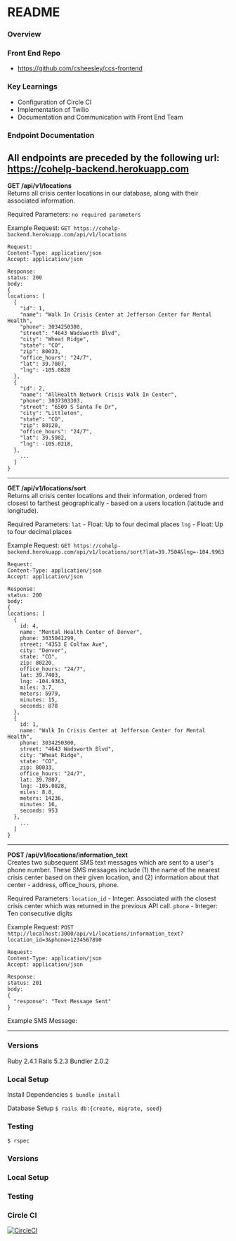 # README


### Overview

### Front End Repo
- https://github.com/csheesley/ccs-frontend

### Key Learnings
- Configuration of Circle CI
- Implementation of Twilio
- Documentation and Communication with Front End Team

### Endpoint Documentation
All endpoints are preceded by the following url: https://cohelp-backend.herokuapp.com  
---
**GET /api/v1/locations**  
Returns all crisis center locations in our database, along with their associated information.

Required Parameters:
`no required parameters`

Example Request:
`GET https://cohelp-backend.herokuapp.com/api/v1/locations`
```
Request:
Content-Type: application/json
Accept: application/json
```
```
Response:
status: 200
body:
{
locations: [
  {
    "id": 1,
    "name": "Walk In Crisis Center at Jefferson Center for Mental Health",
    "phone": 3034250300,
    "street": "4643 Wadsworth Blvd",
    "city": "Wheat Ridge",
    "state": "CO",
    "zip": 80033,
    "office_hours": "24/7",
    "lat": 39.7807,
    "lng": -105.0828
  },
  {
    "id": 2,
    "name": "AllHealth Network Crisis Walk In Center",
    "phone": 3037303303,
    "street": "6509 S Santa Fe Dr",
    "city": "Littleton",
    "state": "CO",
    "zip": 80120,
    "office_hours": "24/7",
    "lat": 39.5982,
    "lng": -105.0218,
  },
    ...
  ]
}
```
---
**GET /api/v1/locations/sort**  
Returns all crisis center locations and their information, ordered from closest to farthest geographically - based on a users location (latitude and longitude).

Required Parameters:
`lat` - Float: Up to four decimal places
`lng` - Float: Up to four decimal places

Example Request:
`GET https://cohelp-backend.herokuapp.com/api/v1/locations/sort?lat=39.7504&lng=-104.9963`
```
Request:
Content-Type: application/json
Accept: application/json
```
```
Response:
status: 200
body:
{
locations: [
  {
    id: 4,
    name: "Mental Health Center of Denver",
    phone: 3035041299,
    street: "4353 E Colfax Ave",
    city: "Denver",
    state: "CO",
    zip: 80220,
    office_hours: "24/7",
    lat: 39.7403,
    lng: -104.9363,
    miles: 3.7,
    meters: 5979,
    minutes: 15,
    seconds: 878
  },
  {
    id: 1,
    name: "Walk In Crisis Center at Jefferson Center for Mental Health",
    phone: 3034250300,
    street: "4643 Wadsworth Blvd",
    city: "Wheat Ridge",
    state: "CO",
    zip: 80033,
    office_hours: "24/7",
    lat: 39.7807,
    lng: -105.0828,
    miles: 8.8,
    meters: 14236,
    minutes: 16,
    seconds: 953
  },
    ...
  ]
}
```
---
**POST /api/v1/locations/information_text**  
Creates two subsequent SMS text messages which are sent to a user's phone number. These SMS messages include (1) the name of the nearest crisis center based on their given location, and (2) information about that center - address, office_hours, phone.

Required Parameters:
`location_id` - Integer: Associated with the closest crisis center which was returned in the previous API call.
`phone` - Integer: Ten consecutive digits

Example Request:
`POST http://localhost:3000/api/v1/locations/information_text?location_id=3&phone=1234567890`
```
Request:
Content-Type: application/json
Accept: application/json
```
```
Response:
status: 201
body:
{
  "response": "Text Message Sent"
}
```
Example SMS Message:

---
### Versions
Ruby 2.4.1
Rails 5.2.3
Bundler 2.0.2

### Local Setup
Install Dependencies
`$ bundle install`

Database Setup
`$ rails db:{create, migrate, seed}`

### Testing
`$ rspec`

### Versions

### Local Setup

### Testing

### Circle CI
[![CircleCI](https://circleci.com/gh/CSheesley/ccs_cross_poll_backend.svg?style=svg)](https://circleci.com/gh/CSheesley/ccs_cross_poll_backend)

